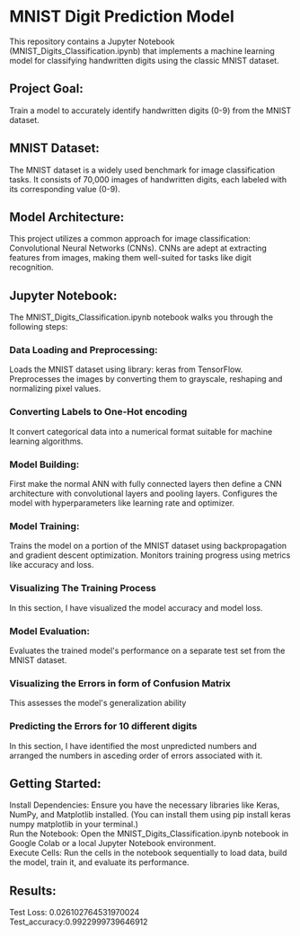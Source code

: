 # MNIST Digit Prediction Model
This repository contains a Jupyter Notebook (MNIST_Digits_Classification.ipynb) that implements a machine learning model for classifying handwritten digits using the classic MNIST dataset.

## Project Goal:

Train a model to accurately identify handwritten digits (0-9) from the MNIST dataset.
## MNIST Dataset:

The MNIST dataset is a widely used benchmark for image classification tasks. It consists of 70,000 images of handwritten digits, each labeled with its corresponding value (0-9).

## Model Architecture:

This project utilizes a common approach for image classification: Convolutional Neural Networks (CNNs). CNNs are adept at extracting features from images, making them well-suited for tasks like digit recognition.

## Jupyter Notebook:

The MNIST_Digits_Classification.ipynb notebook walks you through the following steps:

### Data Loading and Preprocessing:
Loads the MNIST dataset using library: keras from TensorFlow.
Preprocesses the images by converting them to grayscale, reshaping and normalizing pixel values.
### Converting Labels to One-Hot encoding
It convert categorical data into a numerical format suitable for machine learning algorithms.
### Model Building:
First make the normal ANN with fully connected layers then define a CNN architecture with convolutional layers and pooling layers. 
Configures the model with hyperparameters like learning rate and optimizer.
### Model Training:
Trains the model on a portion of the MNIST dataset using backpropagation and gradient descent optimization.
Monitors training progress using metrics like accuracy and loss.

### Visualizing The Training Process
In this section, I have visualized the model accuracy and model loss.

### Model Evaluation:
Evaluates the trained model's performance on a separate test set from the MNIST dataset.

### Visualizing the Errors in form of Confusion Matrix
This assesses the model's generalization ability

### Predicting the Errors for 10 different digits 
In this section, I have identified the most unpredicted numbers and arranged the numbers in asceding order of errors associated with it.


## Getting Started:

Install Dependencies: Ensure you have the necessary libraries like  Keras, NumPy, and Matplotlib installed. (You can install them using pip install keras numpy matplotlib in your terminal.)</br>
Run the Notebook: Open the MNIST_Digits_Classification.ipynb notebook in Google Colab or a local Jupyter Notebook environment.</br>
Execute Cells: Run the cells in the notebook sequentially to load data, build the model, train it, and evaluate its performance.</br>



## Results:
Test Loss: 0.026102764531970024</br>
Test_accuracy:0.9922999739646912 </br>
